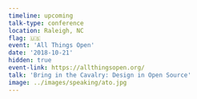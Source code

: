 ```yaml
---
timeline: upcoming
talk-type: conference
location: Raleigh, NC
flag: 🇺🇸
event: 'All Things Open'
date: '2018-10-21'
hidden: true
event-link: https://allthingsopen.org/
talk: 'Bring in the Cavalry: Design in Open Source'
image: ../images/speaking/ato.jpg
---
```

